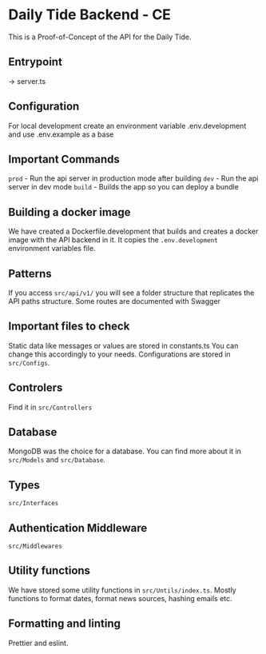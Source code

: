 # Daily Tide Backend - CE

This is a Proof-of-Concept of the API for the Daily Tide.

## Entrypoint

-> server.ts

## Configuration

For local development create an environment variable .env.development and use .env.example as a base

## Important Commands

`prod` - Run the api server in production mode after building
`dev` - Run the api server in dev mode
`build` - Builds the app so you can deploy a bundle

## Building a docker image

We have created a Dockerfile.development that builds and creates a docker image with the API backend in it. It copies the `.env.development` environment variables file.

## Patterns

If you access `src/api/v1/` you will see a folder structure that replicates the API paths structure.
Some routes are documented with Swagger

## Important files to check

Static data like messages or values are stored in constants.ts
You can change this accordingly to your needs.
Configurations are stored in `src/Configs`.

## Controlers

Find it in `src/Controllers`

## Database

MongoDB was the choice for a database. You can find more about it in `src/Models` and `src/Database`.

## Types

`src/Interfaces`

## Authentication Middleware

`src/Middlewares`

## Utility functions

We have stored some utility functions in `src/Untils/index.ts`. Mostly functions to format dates, format news sources, hashing emails etc.

## Formatting and linting

Prettier and eslint.
